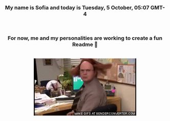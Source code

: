


<div align="center">
<h3 >My name is Sofia and today is Tuesday, 5 October, 05:07 GMT-4</h3><br>
<h3 >For now, me and my personalities are working to create a fun Readme 👋
</h3><br>
<img src='img/dwight.gif' alt='working...'/>
</div>
